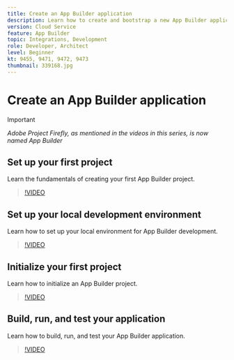 ```yaml
---
title: Create an App Builder application
description: Learn how to create and bootstrap a new App Builder application.
version: Cloud Service
feature: App Builder
topic: Integrations, Development
role: Developer, Architect
level: Beginner
kt: 9455, 9471, 9472, 9473
thumbnail: 339168.jpg
---
```


# Create an App Builder application

>[!IMPORTANT]
>
> _Adobe Project Firefly, as mentioned in the videos in this series, is now named App Builder_

## Set up your first project

Learn the fundamentals of creating your first App Builder project.

>[!VIDEO](https://video.tv.adobe.com/v/339168/?quality=12&learn=on)

## Set up your local development environment

Learn how to set up your local environment for App Builder development.

>[!VIDEO](https://video.tv.adobe.com/v/339169/?quality=12&learn=on)

## Initialize your first project

Learn how to initialize an App Builder project.

>[!VIDEO](https://video.tv.adobe.com/v/339170/?quality=12&learn=on)

## Build, run, and test your application

Learn how to build, run, and test your App Builder application.

>[!VIDEO](https://video.tv.adobe.com/v/339171/?quality=12&learn=on)
